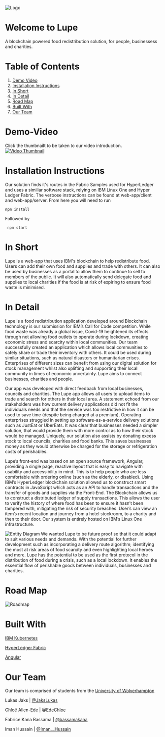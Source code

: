 ![Logo](https://i.imgur.com/jjjSs0e.png)
# Welcome to Lupe
A blockchain powered food redistribution solution, for people, businessess and charities.

# Table of Contents
1. [Demo Video](#Demo-Video)
2. [Installation Instructions](#Installation-Instructions)
3. [In Short](#In-Short)
4. [In Detail](#In-Detail)
5. [Road Map](#Road-Map)
6. [Built With](#Built-With)
7. [Our Team](#Our-Team)

# Demo-Video
Click the thumbnailt to be taken to our video introduction.
[![Video Thumbnail](https://i.imgur.com/7CS0tl2.png)](https://www.youtube.com/watch?v=w90ziNPJicE&feature=youtu.be "Lupe Call for Code Entry")

# Installation Instructions
Our solution finds it's routes in the Fabric Samples used for HyperLedger and uses a similiar software stack, relying on IBM Linux One and Hyper Ledger Fabric.
The verbose instructions can be found at web-app/client and web-app/server.
From here you will need to run

    npm install
   Followed by
   
     npm start
  
# In Short
Lupe is a web-app that uses IBM's blockchain to help redistribute food. Users can add their own food and supplies and trade with others. It can also be used by businesses as a portal to allow them to continue to sell to members of the public. It will also automatically send delegate food and supplies to local charities if the food is at risk of expiring to ensure food waste is minimised.

# In Detail
Lupe is a food redistribution application developed around Blockchain technology is our submission for IBM’s Call for Code competition. While food waste was already a global issue, Covid-19 heightened its effects through not allowing food outlets to operate during lockdown, creating economic stress and scarcity within local communities. Our team successfully created an application which allows local communities to safely share or trade their inventory with others. It could be used during similar situations, such as natural disasters or humanitarian crises. Enterprises of different sizes can benefit from using our digital solution for stock management whilst also uplifting and supporting their local community in times of economic uncertainty. Lupe aims to connect businesses, charities and people.

Our app was developed with direct feedback from local businesses, councils and charities. The Lupe app allows all users to upload items to trade and search for others in their local area. A statement echoed from our stakeholders was how current delivery applications did not fit the individuals needs and that the service was too restrictive in how it can be used to save time (despite being charged at a premium). Operating enterprises struggled in setting up software-as-a-service delivery solutions such as JustEat or UberEats.  It was clear that businesses needed a simpler solution, that would provide them with more control as to how their stock would be managed. Uniquely, our solution also assists by donating excess stock to local councils, charities and food banks. This saves businesses money as they would otherwise be charged for the storage or refrigeration costs of perishables.

Lupe’s front-end was based on an open source framework, Angular, providing a single page, reactive layout that is easy to navigate with usability and accessibility in mind. This is to help people who are less comfortable with ordering online (such as the elderly, or disabled). Using IBM’s HyperLedger blockchain solution allowed us to construct smart contracts in JavaScript which acts as an API to handle transactions and the transfer of goods and supplies via the Front-End. The Blockchain allows us to construct a distributed ledger of supply transactions. This allows the user to verify the history of where food has been to ensure it hasn’t been tampered with, mitigating the risk of security breaches. User’s can view an item’s recent location and journey from a hotel stockroom, to a charity and then to their door. Our system is entirely hosted on IBM’s Linux One infrastructure.

![Entity Diagram](https://i.imgur.com/L5QwGdE.jpg)
We wanted Lupe to be future proof so that it could adapt to suit various needs and demands. With the potential for further development such as incorporating a delivery route algorithm; identifying the most at risk areas of food scarcity and even highlighting local heroes and more. Lupe has the potential to be used as the first protocol in the distribution of food during a crisis, such as a local lockdown. It enables the essential flow of perishable goods between individuals, businesses and charities.

# Road Map
![Roadmap](https://i.imgur.com/C7mSWbP.jpg)


# Built With
[IBM Kubernetes](https://www.ibm.com/uk-en/cloud/container-service)

[HyperLedger Fabric](https://www.hyperledger.org/use/fabric)

[Angular](https://angular.io/)

# Our Team
Our team is comprised of students from the [University of Wolverhampton](https://www.wlv.ac.uk/)

Lukas Jaks 			| [@JaksLukas](https://twitter.com/jakslukas)

Chloë Allen-Ede 		| [@EdeChloe](https://twitter.com/edechloe)

Fabrice Kana Bassama  | [@bassamakana](https://twitter.com/bassamakana)

Iman Hussain 		| [@Iman__Hussain](https://twitter.com/iman__hussain)

